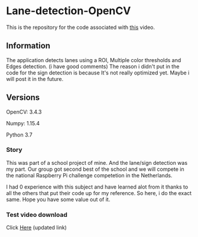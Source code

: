 # Lane-detection-OpenCV
This is the repository for the code associated with [this](https://www.youtube.com/watch?v=vIBYzkAr4so) video.



## Information
The application detects lanes using a ROI, Multiple color thresholds and Edges detection. (i have good comments)
The reason i didn't put in the code for the sign detection is because It's not really optimized yet. Maybe i will post it in the future.

## Versions
OpenCV: 3.4.3

Numpy: 1.15.4

Python 3.7


### Story
This was part of a school project of mine. And the lane/sign detection was my part. Our group got second best of the school and we will compete in the national Raspberry Pi challenge competetion in the Netherlands.

I had 0 experience with this subject and have learned alot from it thanks to all the others that put their code up for my reference. 
So here, i do the exact same. Hope you have some value out of it.


### Test video download
Click [Here](https://mega.nz/#!owBVHaDb!V9X_jIx1TMyU1YXVG68D79YmJ6pyqhPqJPBj5JqYhpg) (updated link)
